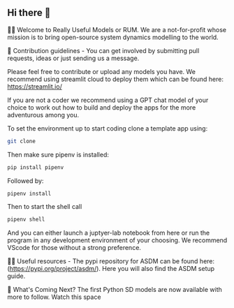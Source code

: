 ## Hi there 👋

🙋‍♀️ Welcome to Really Useful Models or RUM. We are a not-for-profit whose mission is to bring open-source system dynamics modelling to the world.<br />

🌈 Contribution guidelines - You can get involved by submitting pull requests, ideas or just sending us a message.<br />

Please feel free to contribute or upload any models you have. We recommend using streamlit cloud to deploy them which can be found here: https://streamlit.io/ 

If you are not a coder we recommend using a GPT chat model of your choice to work out how to build and deploy the apps for the more adventurous among you.

To set the environment up to start coding clone a template app using:

```sh
git clone
```

Then make sure pipenv is installed:

```sh
pip install pipenv
```
Followed by:

```sh
pipenv install
```

Then to start the shell call
```sh
pipenv shell
```

And you can either launch a juptyer-lab notebook from here or run the program in any development environment of your choosing. We recommend VScode for those without a strong preference. 

👩‍💻 Useful resources - The pypi repository for ASDM can be found here: (https://pypi.org/project/asdm/). Here you will also find the ASDM setup guide.<br />

🧙 What's Coming Next? The first Python SD models are now available with more to follow. Watch this space

